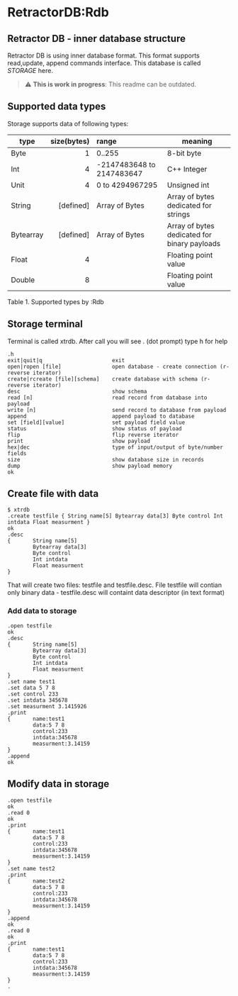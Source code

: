 # RetractorDB:Rdb

## Retractor DB - inner database structure

Retractor DB is using inner database format. This format supports read,update, append commands interface. This database is called _STORAGE_ here.

> :warning: **This is work in progress**: This readme can be outdated.

## Supported data types

Storage supports data of following types:

| type | size(bytes) | range | meaning |
|---|--:|:--|---|
|Byte  |     1|0..255|8-bit byte|
|Int   |     4|-2147483648 to 2147483647|C++ Integer|
|Unit  |     4|0 to 4294967295|Unsigned int|
|String|[defined]|Array of Bytes|Array of bytes dedicated for strings|
|Bytearray|[defined]|Array of Bytes|Array of bytes dedicated for binary payloads|
|Float|      4||Floating point value|
|Double|     8||Floating point value|

Table 1. Supported types by :Rdb

## Storage terminal

Terminal is called xtrdb.
After call you will see . (dot prompt)
type h for help
```
.h
exit|quit|q                      exit
open|ropen [file]                open database - create connection (r-reverse iterator)
create|rcreate [file][schema]    create database with schema (r-reverse iterator)
desc                             show schema
read [n]                         read record from database into payload
write [n]                        send record to database from payload
append                           append payload to database
set [field][value]               set payload field value
status                           show status of payload
flip                             flip reverse iterator
print                            show payload
hex|dec                          type of input/output of byte/number fields
size                             show database size in records
dump                             show payload memory
ok
```

## Create file with data

```
$ xtrdb
.create testfile { String name[5] Bytearray data[3] Byte control Int intdata Float measurment }
ok
.desc
{       String name[5]
        Bytearray data[3]
        Byte control
        Int intdata
        Float measurment
}
```

That will create two files: testfile and testfile.desc.
File testfile will contian only binary data - testfile.desc will containt data descriptor (in text format)

### Add data to storage

```
.open testfile
ok
.desc
{       String name[5]
        Bytearray data[3]
        Byte control
        Int intdata
        Float measurment
}
.set name test1
.set data 5 7 8
.set control 233
.set intdata 345678
.set measurment 3.1415926
.print
{       name:test1
        data:5 7 8
        control:233
        intdata:345678
        measurment:3.14159
}
.append
ok
```

## Modify data in storage
```
.open testfile
ok
.read 0
ok
.print
{       name:test1
        data:5 7 8
        control:233
        intdata:345678
        measurment:3.14159
}
.set name test2
.print
{       name:test2
        data:5 7 8
        control:233
        intdata:345678
        measurment:3.14159
}
.append
ok
.read 0
ok
.print
{       name:test1
        data:5 7 8
        control:233
        intdata:345678
        measurment:3.14159
}
.
```
